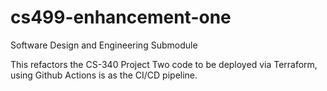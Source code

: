 # cs499-enhancement-one
Software Design and Engineering Submodule

This refactors the CS-340 Project Two code to be deployed via Terraform,
using Github Actions is as the CI/CD pipeline.
